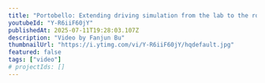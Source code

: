 ```yaml
---
title: "Portobello: Extending driving simulation from the lab to the road"
youtubeId: "Y-R6iiF60jY"
publishedAt: 2025-07-11T19:28:03.107Z
description: "Video by Fanjun Bu"
thumbnailUrl: "https://i.ytimg.com/vi/Y-R6iiF60jY/hqdefault.jpg"
featured: false
tags: ["video"]
# projectIds: []
---
```


<!-- You can add additional notes about this video here -->
